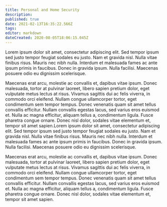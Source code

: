 ```yaml
---
title: Personal and Home Security
description: 
published: true
date: 2021-02-13T16:35:22.566Z
tags: 
editor: markdown
dateCreated: 2020-08-05T18:06:15.045Z
---
```


Lorem ipsum dolor sit amet, consectetur adipiscing elit. Sed tempor ipsum sed justo tempor feugiat sodales eu justo. Nam et gravida nisl. Nulla vitae finibus risus. Mauris nec nibh nulla. Interdum et malesuada fames ac ante ipsum primis in faucibus. Donec in gravida ipsum. Nulla facilisi. Maecenas posuere odio eu dignissim scelerisque.

Maecenas erat arcu, molestie ac convallis et, dapibus vitae ipsum. Donec malesuada, tortor at pulvinar laoreet, libero sapien pretium dolor, eget vulputate metus lectus at risus. Vivamus sagittis dui ac felis viverra, in commodo orci eleifend. Nullam congue ullamcorper tortor, eget condimentum sem tempor tempus. Donec venenatis quam sit amet tellus convallis efficitur. Nullam convallis egestas lacus, sed varius eros euismod et. Nulla ac magna efficitur, aliquam tellus a, condimentum ligula. Fusce pharetra congue ornare. Donec nisl dolor, sodales vitae elementum et, tempor sit amet sapien.Lorem ipsum dolor sit amet, consectetur adipiscing elit. Sed tempor ipsum sed justo tempor feugiat sodales eu justo. Nam et gravida nisl. Nulla vitae finibus risus. Mauris nec nibh nulla. Interdum et malesuada fames ac ante ipsum primis in faucibus. Donec in gravida ipsum. Nulla facilisi. Maecenas posuere odio eu dignissim scelerisque.

Maecenas erat arcu, molestie ac convallis et, dapibus vitae ipsum. Donec malesuada, tortor at pulvinar laoreet, libero sapien pretium dolor, eget vulputate metus lectus at risus. Vivamus sagittis dui ac felis viverra, in commodo orci eleifend. Nullam congue ullamcorper tortor, eget condimentum sem tempor tempus. Donec venenatis quam sit amet tellus convallis efficitur. Nullam convallis egestas lacus, sed varius eros euismod et. Nulla ac magna efficitur, aliquam tellus a, condimentum ligula. Fusce pharetra congue ornare. Donec nisl dolor, sodales vitae elementum et, tempor sit amet sapien.